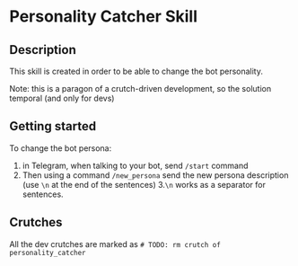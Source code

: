 # Personality Catcher Skill
## Description

This skill is created in order to be able to change the bot personality.

Note: this is a paragon of a crutch-driven development, so the solution temporal (and only for devs)


## Getting started

To change the bot persona:
1. in Telegram, when talking to your bot, send `/start` command
2. Then using a command `/new_persona` send the new persona description (use `\n` at the end of the sentences)
3.`\n` works as a separator for sentences.

## Crutches

All the dev crutches are marked as `# TODO: rm crutch of personality_catcher`
